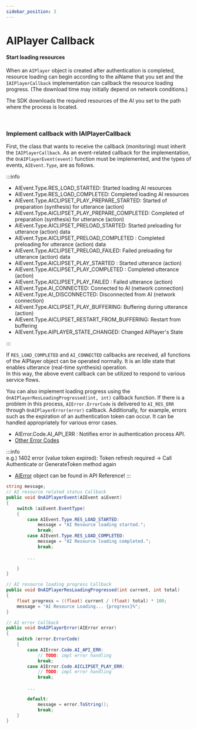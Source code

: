 ```yaml
---
sidebar_position: 3
---
```


# AIPlayer Callback

#### Start loading resources 

When an `AIPlayer` object is created after authentication is completed, resource loading can begin according to the aiName that you set and the `IAIPlayerCallback` implementation can callback the resource loading progress. (The download time may initially depend on network conditions.)

The SDK downloads the required resources of the AI you set to the path where the process is located.


<br/>

### Implement callback with IAIPlayerCallback

First, the class that wants to receive the callback (monitoring) must inherit the `IAIPlayerCallback`.
As an event-related callback for the implementation, the `OnAIPlayerEvent(event)` function must be implemented, and the types of events, `AIEvent.Type`, are as follows.

:::info

- AIEvent.Type.RES_LOAD_STARTED: Started loading AI resources
- AIEvent.Type.RES_LOAD_COMPLETED: Completed loading AI resources
- AIEvent.Type.AICLIPSET_PLAY_PREPARE_STARTED: Started of preparation (synthesis) for utterance (action)
- AIEvent.Type.AICLIPSET_PLAY_PREPARE_COMPLETED: Completed of preparation (synthesis) for utterance (action)
- AIEvent.Type.AICLIPSET_PRELOAD_STARTED: Started preloading for utterance (action) data
- AIEvent.Type.AICLIPSET_PRELOAD_COMPLETED : Completed preloading for utterance (action) data
- AIEvent.Type.AICLIPSET_PRELOAD_FAILED: Failed preloading for utterance (action) data
- AIEvent.Type.AICLIPSET_PLAY_STARTED : Started utterance (action)
- AIEvent.Type.AICLIPSET_PLAY_COMPLETED : Completed utterance (action)
- AIEvent.Type.AICLIPSET_PLAY_FAILED : Failed utterance (action)
- AIEvent.Type.AI_CONNECTED: Connected to AI (network connection)
- AIEvent.Type.AI_DISCONNECTED: Disconnected from AI (network connection)
- AIEvent.Type.AICLIPSET_PLAY_BUFFERING: Buffering during utterance (action)
- AIEvent.Type.AICLIPSET_RESTART_FROM_BUFFERING: Restart from buffering
- AIEvent.Type.AIPLAYER_STATE_CHANGED: Changed AIPlayer's State

:::

If `RES_LOAD_COMPLETED` and `AI_CONNECTED` callbacks are received, all functions of the AIPlayer object can be operated normally. It is an Idle state that enables utterance (real-time synthesis) operation.  
In this way, the above event callback can be utilized to respond to various service flows.

You can also implement loading progress using the `OnAIPlayerResLoadingProgressed(int, int)` callback function.
If there is a problem in this process, `AIError.ErrorCode` is delivered to `AI_RES_ERR` through `OnAIPlayerError(error)` callback.
Additionally, for example, errors such as the expiration of an authentication token can occur.
It can be handled appropriately for various error cases.

- AIError.Code.AI_API_ERR : Notifies error in authentication process API.
- [Other Error Codes](../../../aihuman/windows-sdk/aiplayer/errors)

:::info  
e.g.) 1402 error (value token expired): Token refresh required -> Call Authenticate or GenerateToken method again
- [AIError](../../../aihuman/windows-sdk/apis/aierror) object can be found in API Reference!
:::

```csharp
string message;
// AI resource related status Callback
public void OnAIPlayerEvent(AIEvent aiEvent)
{
    switch (aiEvent.EventType)
    {
        case AIEvent.Type.RES_LOAD_STARTED:
            message = "AI Resource loading started.";
            break;
        case AIEvent.Type.RES_LOAD_COMPLETED:
            message = "AI Resource loading completed.";
            break;
        
        ...

    }
}

// AI resource loading progress Callback
public void OnAIPlayerResLoadingProgressed(int current, int total)
{
    float progress = ((float) current / (float) total) * 100;
    message = "AI Resource Loading... {progress}%";
}

// AI error Callback
public void OnAIPlayerError(AIError error)
{
    switch (error.ErrorCode)
    {
        case AIError.Code.AI_API_ERR:
            // TODO: impl error handling
            break;
        case AIError.Code.AICLIPSET_PLAY_ERR:
            // TODO: impl error handling
            break;
        
        ...

        default:
            message = error.ToString();
            break;
    }
}
```
